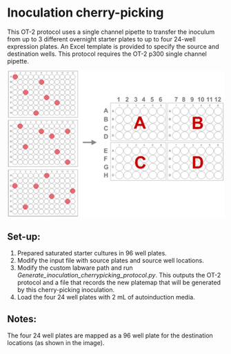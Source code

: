 # Inoculation cherry-picking

This OT-2 protocol uses a single channel pipette to transfer the inoculum from up to 3 different overnight starter plates to up to four 24-well expression plates. An Excel template is provided to specify the source and destination wells. This protocol requires the OT-2 p300 single channel pipette.


![Inoculation cherrypicking image](images/inoculation_cherrypicking.png)

## Set-up:

1. Prepared saturated starter cultures in 96 well plates. 
2. Modify the input file with source plates and source well locations. 
3. Modify the custom labware path and run *Generate_inoculation_cherrypicking_protocol.py*. This outputs the OT-2 protocol and a file that records the new platemap that will be generated by this cherry-picking inoculation. 
4. Load the four 24 well plates with 2 mL of autoinduction media. 

## Notes:

The four 24 well plates are mapped as a 96 well plate for the destination locations (as shown in the image). 
